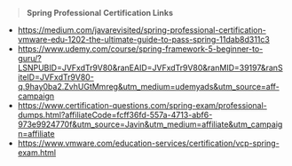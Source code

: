 > **Spring Professional**
**Certification Links**
 - https://medium.com/javarevisited/spring-professional-certification-vmware-edu-1202-the-ultimate-guide-to-pass-spring-11dab8d311c3
 - https://www.udemy.com/course/spring-framework-5-beginner-to-guru/?LSNPUBID=JVFxdTr9V80&ranEAID=JVFxdTr9V80&ranMID=39197&ranSiteID=JVFxdTr9V80-q.9hay0ba2.ZvhUGtMmreg&utm_medium=udemyads&utm_source=aff-campaign
 - https://www.certification-questions.com/spring-exam/professional-dumps.html?affiliateCode=fcff36fd-557a-4713-abf6-973e9924770f&utm_source=Javin&utm_medium=affiliate&utm_campaign=affiliate
 - https://www.vmware.com/education-services/certification/vcp-spring-exam.html
